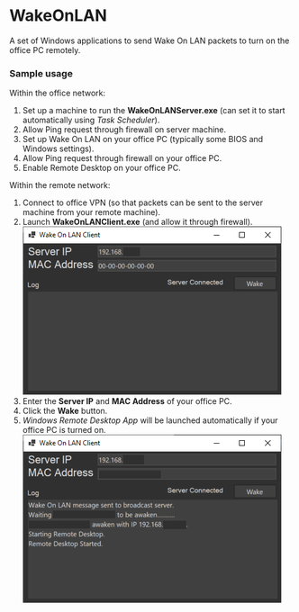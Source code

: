 # WakeOnLAN
A set of Windows applications to send Wake On LAN packets to turn on the office PC remotely.

### Sample usage
Within the office network:
1. Set up a machine to run the **WakeOnLANServer.exe** (can set it to start automatically using *Task Scheduler*).
2. Allow Ping request through firewall on server machine.
3. Set up Wake On LAN on your office PC (typically some BIOS and Windows settings).
4. Allow Ping request through firewall on your office PC.
5. Enable Remote Desktop on your office PC.

Within the remote network:
1. Connect to office VPN (so that packets can be sent to the server machine from your remote machine).
2. Launch **WakeOnLANClient.exe** (and allow it through firewall).  
![WakeOnLANClient.exe UI](/screenshots/client_ui.png)
3. Enter the **Server IP** and **MAC Address** of your office PC.
4. Click the **Wake** button.
5. *Windows Remote Desktop App* will be launched automatically if your office PC is turned on.  
![WakeOnLANClient.exe connect success](/screenshots/client_connect.png)
